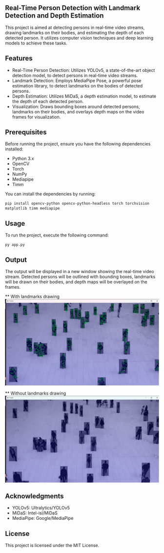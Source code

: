 ## Real-Time Person Detection with Landmark Detection and Depth Estimation

This project is aimed at detecting persons in real-time video streams, drawing landmarks on their bodies, and estimating the depth of each detected person. It utilizes computer vision techniques and deep learning models to achieve these tasks.


## Features
- Real-Time Person Detection: Utilizes YOLOv5, a state-of-the-art object detection model, to detect persons in real-time video streams.
- Landmark Detection: Employs MediaPipe Pose, a powerful pose estimation library, to detect landmarks on the bodies of detected persons.
- Depth Estimation: Utilizes MiDaS, a depth estimation model, to estimate the depth of each detected person.
- Visualization: Draws bounding boxes around detected persons, landmarks on their bodies, and overlays depth maps on the video frames for visualization.


## Prerequisites
Before running the project, ensure you have the following dependencies installed:
- Python 3.x
- OpenCV
- Torch
- NumPy
- Mediapipe
- Timm

You can install the dependencies by running:

````
pip install opencv-python opencv-python-headless torch torchvision matplotlib timm mediapipe
````

## Usage
To run the project, execute the following command:

````
py app.py
````

## Output
The output will be displayed in a new window showing the real-time video stream. Detected persons will be outlined with bounding boxes, landmarks will be drawn on their bodies, and depth maps will be overlayed on the frames.

** With landmarks drawing
![Demo](demo.png)

** Without landmarks drawing
![Demo](demo2.png)

## Acknowledgments
- YOLOv5: Ultralytics/YOLOv5
- MiDaS: Intel-isl/MiDaS
- MediaPipe: Google/MediaPipe


## License
This project is licensed under the MIT License.